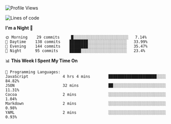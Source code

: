<!--START_SECTION:waka-->
![Profile Views](http://img.shields.io/badge/Profile%20Views-55-blue)

![Lines of code](https://img.shields.io/badge/From%20Hello%20World%20I%27ve%20Written-147985%20lines%20of%20code-blue)

**I'm a Night 🦉** 

```text
🌞 Morning    29 commits     █░░░░░░░░░░░░░░░░░░░░░░░░   7.14% 
🌆 Daytime    138 commits    ████████░░░░░░░░░░░░░░░░░   33.99% 
🌃 Evening    144 commits    ████████░░░░░░░░░░░░░░░░░   35.47% 
🌙 Night      95 commits     █████░░░░░░░░░░░░░░░░░░░░   23.4%

```


📊 **This Week I Spent My Time On** 

```text
💬 Programming Languages: 
JavaScript               4 hrs 4 mins        █████████████████████░░░░   84.82% 
JSON                     32 mins             ██░░░░░░░░░░░░░░░░░░░░░░░   11.31% 
Cocoa                    2 mins              ░░░░░░░░░░░░░░░░░░░░░░░░░   1.04% 
Markdown                 2 mins              ░░░░░░░░░░░░░░░░░░░░░░░░░   0.98% 
YAML                     2 mins              ░░░░░░░░░░░░░░░░░░░░░░░░░   0.93%

```


<!--END_SECTION:waka-->
